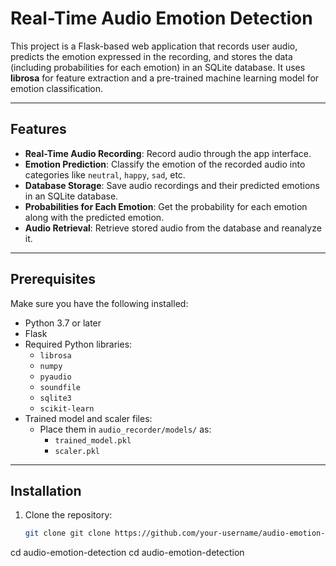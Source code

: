 # Real-Time Audio Emotion Detection

This project is a Flask-based web application that records user audio, predicts the emotion expressed in the recording, and stores the data (including probabilities for each emotion) in an SQLite database. It uses **librosa** for feature extraction and a pre-trained machine learning model for emotion classification.

---

## Features
- **Real-Time Audio Recording**: Record audio through the app interface.
- **Emotion Prediction**: Classify the emotion of the recorded audio into categories like `neutral`, `happy`, `sad`, etc.
- **Database Storage**: Save audio recordings and their predicted emotions in an SQLite database.
- **Probabilities for Each Emotion**: Get the probability for each emotion along with the predicted emotion.
- **Audio Retrieval**: Retrieve stored audio from the database and reanalyze it.

---

## Prerequisites
Make sure you have the following installed:
- Python 3.7 or later
- Flask
- Required Python libraries:
  - `librosa`
  - `numpy`
  - `pyaudio`
  - `soundfile`
  - `sqlite3`
  - `scikit-learn`
- Trained model and scaler files:
  - Place them in `audio_recorder/models/` as:
    - `trained_model.pkl`
    - `scaler.pkl`

---

## Installation

1. Clone the repository:
   ```bash
   git clone git clone https://github.com/your-username/audio-emotion-detection.git
cd audio-emotion-detection
   cd audio-emotion-detection
